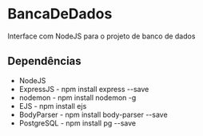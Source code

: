 # BancaDeDados
 Interface com NodeJS para o projeto de banco de dados
 
 ## Dependências
 
 <ul>
 <li>NodeJS</li>
 <li>ExpressJS - npm install express --save</li>
 <li>nodemon - npm install nodemon -g</li>
 <li>EJS - npm install ejs</li>
 <li>BodyParser - npm install body-parser --save</li>
 <li>PostgreSQL - npm install pg --save</li>
 </ul>
